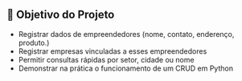 ## 🎯 Objetivo do Projeto 
- Registrar dados de empreendedores (nome, contato, enderenço, produto.)
- Registrar empresas vinculadas a esses empreendedores
- Permitir consultas rápidas por setor, cidade ou nome
- Demonstrar na prática o funcionamento de um CRUD em Python
